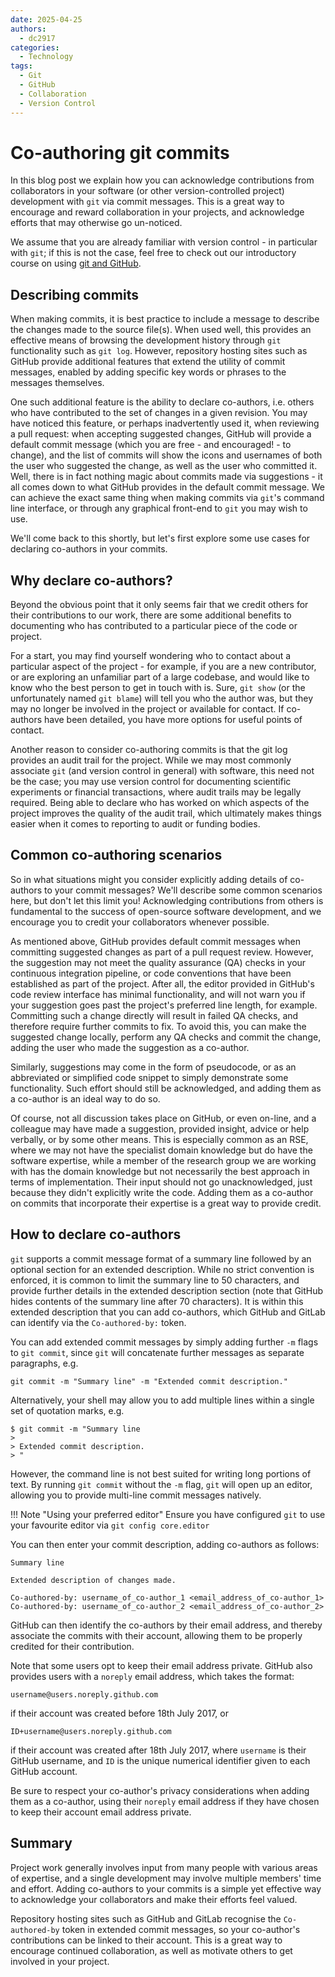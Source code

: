```yaml
---
date: 2025-04-25
authors:
  - dc2917
categories:
  - Technology
tags:
  - Git
  - GitHub
  - Collaboration
  - Version Control
---
```


# Co-authoring git commits

In this blog post we explain how you can acknowledge contributions from collaborators in
your software (or other version-controlled project) development with `git` via commit
messages. This is a great way to encourage and reward collaboration in your projects,
and acknowledge efforts that may otherwise go un-noticed.

We assume that you are already familiar with version control - in particular with `git`;
if this is not the case, feel free to check out our introductory course on using [git
and GitHub][git_course].

<!-- more -->

## Describing commits

When making commits, it is best practice to include a message to describe the changes
made to the source file(s). When used well, this provides an effective means of browsing
the development history through `git` functionality such as `git log`. However,
repository hosting sites such as GitHub provide additional features that extend the
utility of commit messages, enabled by adding specific key words or phrases to the
messages themselves.

One such additional feature is the ability to declare co-authors, i.e. others who have
contributed to the set of changes in a given revision. You may have noticed this
feature, or perhaps inadvertently used it, when reviewing a pull request: when accepting
suggested changes, GitHub will provide a default commit message (which you are free -
and encouraged! - to change), and the list of commits will show the icons and usernames
of both the user who suggested the change, as well as the user who committed it. Well,
there is in fact nothing magic about commits made via suggestions - it all comes down to
what GitHub provides in the default commit message. We can achieve the exact same thing
when making commits via `git`'s command line interface, or through any graphical
front-end to `git` you may wish to use.

We'll come back to this shortly, but let's first explore some use cases for declaring
co-authors in your commits.

## Why declare co-authors?

Beyond the obvious point that it only seems fair that we credit others for their
contributions to our work, there are some additional benefits to documenting who has
contributed to a particular piece of the code or project.

For a start, you may find yourself wondering who to contact about a particular aspect of
the project - for example, if you are a new contributor, or are exploring an unfamiliar
part of a large codebase, and would like to know who the best person to get in touch
with is. Sure, `git show` (or the unfortunately named `git blame`) will tell you who the
author was, but they may no longer be involved in the project or available for contact.
If co-authors have been detailed, you have more options for useful points of contact.

Another reason to consider co-authoring commits is that the git log provides an audit
trail for the project. While we may most commonly associate `git` (and version control
in general) with software, this need not be the case; you may use version control for
documenting scientific experiments or financial transactions, where audit trails may be
legally required. Being able to declare who has worked on which aspects of the project
improves the quality of the audit trail, which ultimately makes things easier when it
comes to reporting to audit or funding bodies.

## Common co-authoring scenarios

So in what situations might you consider explicitly adding details of co-authors to your
commit messages? We'll describe some common scenarios here, but don't let this limit
you! Acknowledging contributions from others is fundamental to the success of
open-source software development, and we encourage you to credit your collaborators
whenever possible.

As mentioned above, GitHub provides default commit messages when committing suggested
changes as part of a pull request review. However, the suggestion may not meet the
quality assurance (QA) checks in your continuous integration pipeline, or code
conventions that have been established as part of the project. After all, the editor
provided in GitHub's code review interface has minimal functionality, and will not warn
you if your suggestion goes past the project's preferred line length, for example.
Committing such a change directly will result in failed QA checks, and therefore require
further commits to fix. To avoid this, you can make the suggested change locally,
perform any QA checks and commit the change, adding the user who made the suggestion as
a co-author.

Similarly, suggestions may come in the form of pseudocode, or as an abbreviated or
simplified code snippet to simply demonstrate some functionality. Such effort should
still be acknowledged, and adding them as a co-author is an ideal way to do so.

Of course, not all discussion takes place on GitHub, or even on-line, and a colleague
may have made a suggestion, provided insight, advice or help verbally, or by some other
means. This is especially common as an RSE, where we may not have the specialist domain
knowledge but do have the software expertise, while a member of the research group we
are working with has the domain knowledge but not necessarily the best approach in terms
of implementation. Their input should not go unacknowledged, just because they didn't
explicitly write the code. Adding them as a co-author on commits that incorporate their
expertise is a great way to provide credit.

## How to declare co-authors

`git` supports a commit message format of a summary line followed by an optional section
for an extended description. While no strict convention is enforced, it is common to
limit the summary line to 50 characters, and provide further details in the extended
description section (note that GitHub hides contents of the summary line after 70
characters). It is within this extended description that you can add co-authors, which
GitHub and GitLab can identify via the `Co-authored-by:` token.

You can add extended commit messages by simply adding further `-m` flags to `git
commit`, since `git` will concatenate further messages as separate paragraphs, e.g.

```Shell
git commit -m "Summary line" -m "Extended commit description."
```

Alternatively, your shell may allow you to add multiple lines within a single set of
quotation marks, e.g.

```Shell
$ git commit -m "Summary line
>
> Extended commit description.
> "
```

However, the command line is not best suited for writing long portions of text. By
running `git commit` without the `-m` flag, `git` will open up an editor, allowing you
to provide multi-line commit messages natively.

!!! Note "Using your preferred editor"
    Ensure you have configured `git` to use your favourite editor via `git config
    core.editor`

You can then enter your commit description, adding co-authors as follows:

```Text title="COMMIT_EDITMSG"
Summary line

Extended description of changes made.

Co-authored-by: username_of_co-author_1 <email_address_of_co-author_1>
Co-authored-by: username_of_co-author_2 <email_address_of_co-author_2>
```

GitHub can then identify the co-authors by their email address, and thereby associate
the commits with their account, allowing them to be properly credited for their
contribution.

Note that some users opt to keep their email address private. GitHub also provides users
with a `noreply` email address, which takes the format:

```E-mail
username@users.noreply.github.com
```

if their account was created before 18th July 2017, or

```E-mail
ID+username@users.noreply.github.com
```

if their account was created after 18th July 2017, where `username` is their GitHub
username, and `ID` is the unique numerical identifier given to each GitHub account.

Be sure to respect your co-author's privacy considerations when adding them as a
co-author, using their `noreply` email address if they have chosen to keep their account
email address private.

## Summary

Project work generally involves input from many people with various areas of expertise,
and a single development may involve multiple members' time and effort. Adding
co-authors to your commits is a simple yet effective way to acknowledge your
collaborators and make their efforts feel valued.

Repository hosting sites such as GitHub and GitLab recognise the `Co-authored-by` token
in extended commit messages, so your co-author's contributions can be linked to their
account. This is a great way to encourage continued collaboration, as well as motivate
others to get involved in your project.

[git_course]: https://imperialcollegelondon.github.io/introductory_grad_school_git_course/index.html
